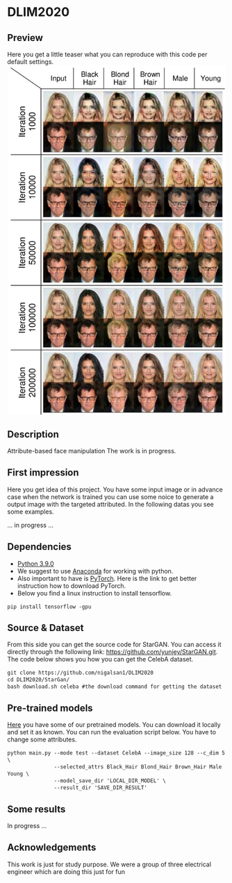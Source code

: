 # DLIM2020

## Preview

Here you get a little teaser what you can reproduce with this code per default settings.
![](Results/preview_final.jpg)

## Description
Attribute-based face manipulation
The work is in progress.

## First impression

Here you get idea of this project. You have some input image or in advance case when the network is trained you can use some noice to generate a output image with the targeted attributed. In the following datas you see some examples.

... in progress ...

## Dependencies

- [Python 3.9.0](https://www.python.org/downloads/release/python-390/)
- We suggest to use [Anaconda](https://www.anaconda.com/products/individual) for working with python.
- Also important to have is [PyTorch](https://pytorch.org/get-started/locally/). Here is the link to get better instruction how to download PyTorch.
- Below you find a linux instruction to install tensorflow.
```
pip install tensorflow -gpu
```

## Source & Dataset

From this side you can get the source code for StarGAN. You can access it directly through the following link: https://github.com/yunjey/StarGAN.git.
The code below shows you how you can get the CelebA dataset.
```
git clone https://github.com/nigalsan1/DLIM2020
cd DLIM2020/StarGan/
bash download.sh celeba #the download command for getting the dataset
```

## Pre-trained models

[Here](https://www.dropbox.com/s/fgc5wnql9o7u3sd/Models.zip?dl=0) you have some of our pretrained models. 
You can download it locally and set it as known. You can run the evaluation script below. You have to change some attributes.
```
python main.py --mode test --dataset CelebA --image_size 128 --c_dim 5 \
               --selected_attrs Black_Hair Blond_Hair Brown_Hair Male Young \
               --model_save_dir 'LOCAL_DIR_MODEL' \
               --result_dir 'SAVE_DIR_RESULT'
```                

## Some results

In progress ...

## Acknowledgements

This work is just for study purpose. We were a group of three electrical engineer which are doing this just for fun

##
